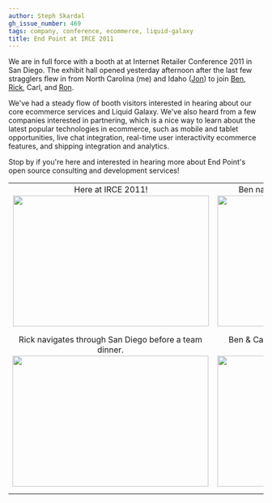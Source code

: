 ```yaml
---
author: Steph Skardal
gh_issue_number: 469
tags: company, conference, ecommerce, liquid-galaxy
title: End Point at IRCE 2011
---
```


We are in full force with a booth at at Internet Retailer Conference 2011 in San Diego. The exhibit hall opened yesterday afternoon after the last few stragglers flew in from North Carolina (me) and Idaho ([Jon](/team/jon_jensen)) to join [Ben](/team/benjamin_goldstein), [Rick](/team/rick_peltzman), Carl, and [Ron](/team/ron_phipps).

We've had a steady flow of booth visitors interested in hearing about our core ecommerce services and Liquid Galaxy. We've also heard from a few companies interested in partnering, which is a nice way to learn about the latest popular technologies in ecommerce, such as mobile and tablet opportunities, live chat integration, real-time user interactivity ecommerce features, and shipping integration and analytics.

Stop by if you're here and interested in hearing more about End Point's open source consulting and development services!

<table cellpadding="0" cellspacing="0" width="100%">
<tbody><tr>
<td align="center" valign="bottom">Here at IRCE 2011!<br/><img alt="" border="0" id="BLOGGER_PHOTO_ID_5618528685408979330" src="/blog/2011/06/15/end-point-at-irce-2011/image-0.jpeg" style="display:block; margin:2px auto 10px; text-align:center;cursor:pointer; cursor:hand;width: 387px; height: 258px;"/>
</td>
<td align="center" valign="bottom">Ben navigates our Liquid Galaxy display.<br/><img alt="" border="0" id="BLOGGER_PHOTO_ID_5618528690524125730" src="/blog/2011/06/15/end-point-at-irce-2011/image-1.jpeg" style="display:block; margin:2px auto 10px; text-align:center;cursor:pointer; cursor:hand;width: 387px; height: 258px;"/></td>
</tr>
<tr>
<td align="center" style="padding-right:10px;" valign="bottom">Rick navigates through San Diego before a team dinner.<br/><img alt="" border="0" id="BLOGGER_PHOTO_ID_5618528704018903938" src="/blog/2011/06/15/end-point-at-irce-2011/image-2.jpeg" style="display:block; margin:2px auto 10px; text-align:center;cursor:pointer; cursor:hand;width: 387px; height: 258px;"/></td>
<td align="center" valign="bottom">Ben &amp; Carl pose in front our our Liquid Galaxy display.<img alt="" border="0" id="BLOGGER_PHOTO_ID_5618528698301201538" src="/blog/2011/06/15/end-point-at-irce-2011/image-3.jpeg" style="display:block; margin:2px auto 10px; text-align:center;cursor:pointer; cursor:hand;width: 387px; height: 258px;"/></td>
</tr></tbody></table>

